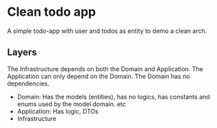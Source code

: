 # Clean todo app

A simple todo-app with user and todos as entity to demo a clean arch.

## Layers

The Infrastructure depends on both the Domain and Application. The Application can only depend on the Domain. The Domain has no dependencies.

-   Domain: Has the models (entities), has no logics, has constants and enums used by the model domain. etc
-   Application: Has logic, DTOs
-   Infrastructure
